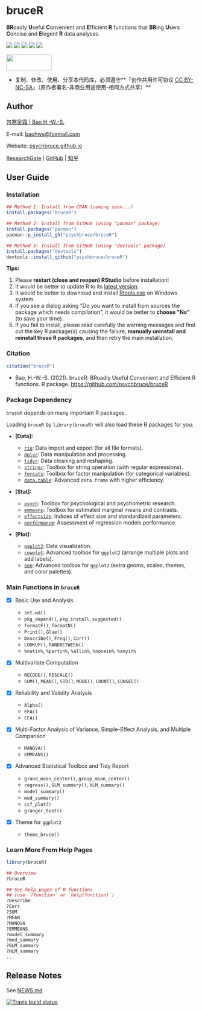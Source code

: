 # bruceR

**BR**oadly **U**seful **C**onvenient and **E**fficient **R** functions that **BR**ing **U**sers **C**oncise and **E**legent **R** data analyses.

![](https://img.shields.io/badge/R-Package-blue) ![](https://img.shields.io/badge/Version-0.6.0-red) ![](https://img.shields.io/github/license/psychbruce/bruceR?label=License&color=success) ![](https://img.shields.io/github/commit-activity/y/psychbruce/bruceR?label=Commits&color=orange) [![](https://img.shields.io/github/stars/psychbruce/bruceR?style=social)](https://github.com/psychbruce/bruceR/stargazers)

<img src="https://s1.ax1x.com/2020/07/28/aAjUJg.jpg" width="120px" height="42px"/>

-   复制、修改、使用、分享本代码库，必须遵守**「创作共用许可协议 [CC BY-NC-SA](https://en.wikipedia.org/wiki/Creative_Commons_license)」（原作者署名-非商业用途使用-相同方式共享）**

## Author

[包寒吴霜 \| Bao H.-W.-S.](https://psychbruce.github.io)

E-mail: [baohws\@foxmail.com](mailto:baohws@foxmail.com)

Website: [psychbruce.github.io](https://psychbruce.github.io)

[ResearchGate](https://www.researchgate.net/profile/Han_Wu_Shuang_Bao) \| [GitHub](https://github.com/psychbruce) \| [知乎](https://www.zhihu.com/people/psychbruce)

## User Guide

### Installation

``` r
## Method 1: Install from CRAN (coming soon...)
install.packages("bruceR")

## Method 2: Install from GitHub (using "pacman" package)
install.packages("pacman")
pacman::p_install_gh("psychbruce/bruceR")

## Method 3: Install from GitHub (using "devtools" package)
install.packages("devtools")
devtools::install_github("psychbruce/bruceR")
```

**Tips:**

1.  Please **restart (close and reopen) RStudio** before installation!
2.  It would be better to update R to its [latest version](https://www.r-project.org/).
3.  It would be better to download and install [Rtools.exe](http://cran.r-project.org/bin/windows/Rtools/) on Windows system.
4.  If you see a dialog asking "Do you want to install from sources the package which needs compilation", it would be better to **choose "No"** (to save your time).
5.  If you fail to install, please read carefully the warning messages and find out the key R package(s) causing the failure, **manually uninstall and reinstall these R packages**, and then retry the main installation.

### Citation

``` r
citation("bruceR")
```

-   Bao, H.-W.-S. (2021). bruceR: BRoadly Useful Convenient and Efficient R functions. R package. <https://github.com/psychbruce/bruceR>

### Package Dependency

`bruceR` depends on many important R packages.

Loading `bruceR` by `library(bruceR)` will also load these R packages for you:

-   **[Data]:**

    -   [`rio`](https://cran.r-project.org/package=rio): Data import and export (for all file formats).
    -   [`dplyr`](https://cran.r-project.org/package=dplyr): Data manipulation and processing.
    -   [`tidyr`](https://cran.r-project.org/package=tidyr): Data cleaning and reshaping.
    -   [`stringr`](https://cran.r-project.org/package=stringr): Toolbox for string operation (with regular expressions).
    -   [`forcats`](https://cran.r-project.org/package=forcats): Toolbox for factor manipulation (for categorical variables).
    -   [`data.table`](https://cran.r-project.org/package=data.table): Advanced `data.frame` with higher efficiency.

-   **[Stat]:**

    -   [`psych`](https://cran.r-project.org/package=psych): Toolbox for psychological and psychometric research.
    -   [`emmeans`](https://cran.r-project.org/package=emmeans): Toolbox for estimated marginal means and contrasts.
    -   [`effectsize`](https://cran.r-project.org/package=effectsize): Indices of effect size and standardized parameters.
    -   [`performance`](https://cran.r-project.org/package=performance): Assessment of regression models performance.

-   **[Plot]:**

    -   [`ggplot2`](https://cran.r-project.org/package=ggplot2): Data visualization.
    -   [`cowplot`](https://cran.r-project.org/package=cowplot): Advanced toolbox for `ggplot2` (arrange multiple plots and add labels).
    -   [`see`](https://cran.r-project.org/package=see): Advanced toolbox for `ggplot2` (extra geoms, scales, themes, and color palettes).

### Main Functions in `bruceR`

-   [x] Basic Use and Analysis

    -   `set.wd()`
    -   `pkg_depend()`, `pkg_install_suggested()`
    -   `formatF()`, `formatN()`
    -   `Print()`, `Glue()`
    -   `Describe()`, `Freq()`, `Corr()`
    -   `LOOKUP()`, `RANDBETWEEN()`
    -   `%notin%`, `%partin%`, `%allin%`, `%nonein%`, `%anyin%`

-   [x] Multivariate Computation

    -   `RECODE()`, `RESCALE()`
    -   `SUM()`, `MEAN()`, `STD()`, `MODE()`, `COUNT()`, `CONSEC()`

-   [x] Reliability and Validity Analysis

    -   `Alpha()`
    -   `EFA()`
    -   `CFA()`

-   [x] Multi-Factor Analysis of Variance, Simple-Effect Analysis, and Multiple Comparison

    -   `MANOVA()`
    -   `EMMEANS()`

-   [x] Advanced Statistical Toolbox and Tidy Report

    -   `grand_mean_center()`, `group_mean_center()`
    -   `regress()`, `GLM_summary()`, `HLM_summary()`
    -   `model_summary()`
    -   `med_summary()`
    -   `ccf_plot()`
    -   `granger_test()`

-   [x] Theme for `ggplot2`

    -   `theme_bruce()`

### Learn More From Help Pages

``` r
library(bruceR)

## Overview
?bruceR

## See help pages of R functions
## (use `?function` or `help(function)`)
?Describe
?Corr
?SUM
?MEAN
?MANOVA
?EMMEANS
?model_summary
?med_summary
?GLM_summary
?HLM_summary
...
```

## Release Notes

See [NEWS.md](https://github.com/psychbruce/bruceR/blob/master/NEWS.md)

[![Travis build status](https://travis-ci.com/psychbruce/bruceR.svg?branch=master)](https://travis-ci.com/psychbruce/bruceR)
